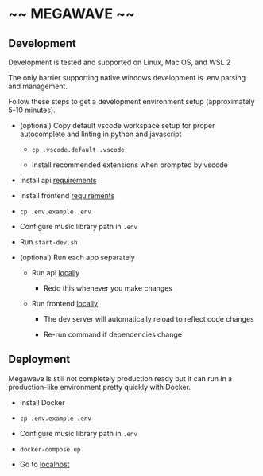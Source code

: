 # ~~ MEGAWAVE ~~

## Development

Development is tested and supported on Linux, Mac OS, and WSL 2

The only barrier supporting native windows development is .env parsing and management.

Follow these steps to get a development environment setup (approximately 5-10 minutes).

- (optional) Copy default vscode workspace setup for proper autocomplete and linting in python and javascript

  - `cp .vscode.default .vscode`

  - Install recommended extensions when prompted by vscode

- Install api [requirements](./packages/api/README.md#requirements)

- Install frontend [requirements](./packages/web/README.md#requirements)

- `cp .env.example .env`

- Configure music library path in `.env`

- Run `start-dev.sh`

- (optional) Run each app separately

  - Run api [locally](./packages/api/README.md#setup)

    - Redo this whenever you make changes

  - Run frontend [locally](./packages/web/README.md#npm-start)

    - The dev server will automatically reload to reflect code changes

    - Re-run command if dependencies change

## Deployment

Megawave is still not completely production ready but it can run in a production-like environment pretty quickly with Docker.

- Install Docker

- `cp .env.example .env`

- Configure music library path in `.env`

- `docker-compose up`

- Go to [localhost](http://localhost)
